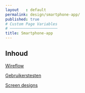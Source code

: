 ```yaml
---
layout   : default
permalink: design/smartphone-app/
published: true
# Custom Page Variables
# ─────────────────────
title: Smartphone-app
---
```


## Inhoud

[Wireflow](docs/pages/3_design/2-1-0_smartwatch-app_wireflow.md)

[Gebruikerstesten](docs/pages/3_design/2-1-0_smartwatch-app_wireflow.md)

[Screen designs](docs/pages/3_design/2-1-0_smartwatch-app_wireflow.md)